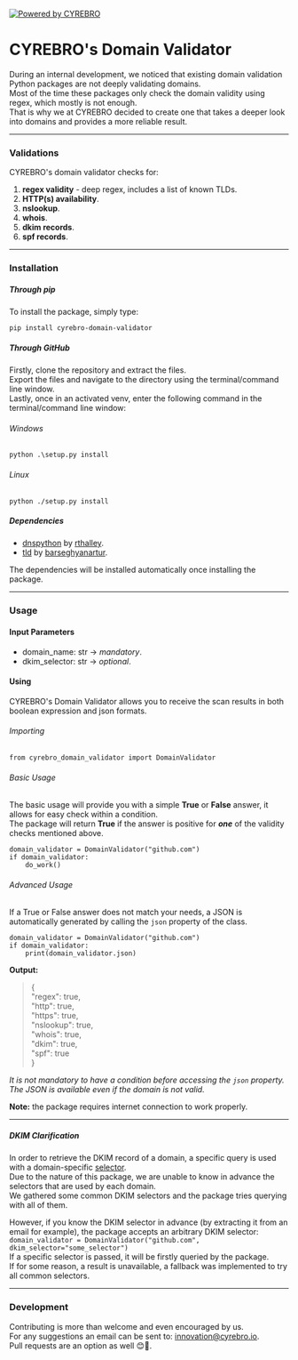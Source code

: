 [![Powered by CYREBRO](CYREBRO_LOGO.png)](https://www.cyrebro.io/)

# CYREBRO's Domain Validator
During an internal development, we noticed that existing domain validation Python packages are not deeply 
validating domains.</br>
Most of the time these packages only check the domain validity using regex, which mostly is not enough. </br>
That is why we at CYREBRO decided to create one that takes a deeper look into domains and provides a more reliable result. </br>

------------------

### Validations
CYREBRO's domain validator checks for:
1. **regex validity** - deep regex, includes a list of known TLDs.
3. **HTTP(s) availability**.
4. **nslookup**.
5. **whois**.
6. **dkim records**.
7. **spf records**.

------------------

### Installation
##### Through pip
To install the package, simply type:
```
pip install cyrebro-domain-validator
```
##### Through GitHub
Firstly, clone the repository and extract the files. </br>
Export the files and navigate to the directory using the terminal/command line window. </br>
Lastly, once in an activated venv, enter the following command in the terminal/command line window:
###### Windows
```python .\setup.py install```
###### Linux
```python ./setup.py install```

##### Dependencies
* [dnspython](https://github.com/rthalley/dnspython) by [rthalley](https://github.com/rthalley). </br>
* [tld](https://github.com/barseghyanartur/tld) by [barseghyanartur](https://github.com/barseghyanartur). </br>

The dependencies will be installed automatically once installing the package.

------------------

### Usage
#### Input Parameters
* domain_name: str -> *mandatory*.
* dkim_selector: str -> *optional*.

#### Using
CYREBRO's Domain Validator allows you to receive the scan results in both boolean expression and json formats.
###### Importing
```from cyrebro_domain_validator import DomainValidator```
###### Basic Usage
The basic usage will provide you with a simple **True** or **False** answer, it allows for easy check within a condition.</br>
The package will return **True** if the answer is positive for ***one*** of the validity checks mentioned above.  
```
domain_validator = DomainValidator("github.com")
if domain_validator:
    do_work()
```
###### Advanced Usage
If a True or False answer does not match your needs, a JSON is automatically generated by calling the ```json``` property
of the class. </br>
```
domain_validator = DomainValidator("github.com")
if domain_validator:
    print(domain_validator.json)
```

**Output:** 

> {  
    "regex": true,  
    "http": true,  
    "https": true,  
    "nslookup": true,   
    "whois": true,    
    "dkim": true,   
    "spf": true   
}


*It is not mandatory to have a condition before accessing the ```json``` property. </br>
The JSON is available even if the domain is not valid.*

**Note:** the package requires internet connection to work properly.

------------------

##### DKIM Clarification
In order to retrieve the DKIM record of a domain, a specific query is used with a domain-specific [selector](https://www.dmarcanalyzer.com/what-is-a-dkim-selector/). </br>
Due to the nature of this package, we are unable to know in advance the selectors that are used by each domain.</br>
We gathered some common DKIM selectors and the package tries querying with all of them.

However, if you know the DKIM selector in advance (by extracting it from an email for example), the package accepts an arbitrary DKIM selector:</br>
```domain_validator = DomainValidator("github.com", dkim_selector="some_selector")``` </br>
If a specific selector is passed, it will be firstly queried by the package. </br>
If for some reason, a result is unavailable, a fallback was implemented to try all common selectors.

------------------

### Development
Contributing is more than welcome and even encouraged by us. </br>
For any suggestions an email can be sent to: innovation@cyrebro.io. </br>
Pull requests are an option as well :blush::hugs:.